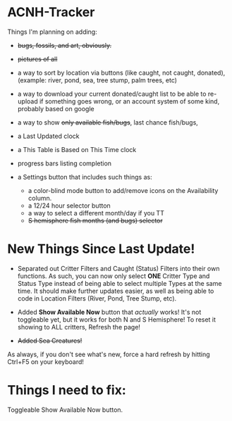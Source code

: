 # ACNH-Tracker

Things I'm planning on adding: 
- ~~bugs, fossils, and art, obviously.~~
- ~~pictures of all~~
- a way to sort by location via buttons (like caught, not caught, donated), (example: river, pond, sea, tree stump, palm trees, etc)
- a way to download your current donated/caught list to be able to re-upload if something goes wrong, or an account system of some kind, probably based on google
- a way to show ~~only available fish/bugs~~, last chance fish/bugs, 
- a Last Updated clock
- a This Table is Based on This Time clock
- progress bars listing completion

- a Settings button that includes such things as:
  - a color-blind mode button to add/remove icons on the Availability column.
  - a 12/24 hour selector button
  - a way to select a different month/day if you TT
  - ~~S hemisphere fish months (and bugs) selector~~

# New Things Since Last Update!

- Separated out Critter Filters and Caught (Status) Filters into their own functions. As such, you can now only select **ONE** Critter Type and Status Type instead of being able to select multiple Types at the same time. It should make further updates easier, as well as being able to code in Location Filters (River, Pond, Tree Stump, etc). 

- Added **Show Available Now** button that *actually* works! It's not toggleable yet, but it works for both N and S Hemisphere! To reset it showing to ALL critters, Refresh the page!
- ~~Added Sea Creatures!~~
  
As always, if you don't see what's new, force a hard refresh by hitting Ctrl+F5 on your keyboard! 

# Things I need to fix: 

Toggleable Show Available Now button.
